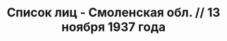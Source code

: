 ---
title: Список лиц - Смоленская обл. // 13 ноября 1937 года
description: РГАСПИ, ф.17, т.4, оп.171, дело 412, лист 225
images:
- /disk/pictures/v04/17-171-412-225.jpg
- /disk/pictures/v04/17-171-412-226.jpg
- /disk/pictures/v04/17-171-412-227.jpg
- /disk/pictures/v04/17-171-412-228.jpg
- /disk/pictures/v04/17-171-412-229.jpg
- /disk/pictures/v04/17-171-412-230.jpg
---